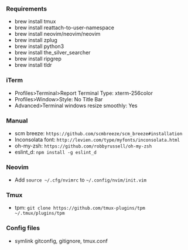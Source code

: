 ### Requirements
- brew install tmux
- brew install reattach-to-user-namespace
- brew install neovim/neovim/neovim
- brew install zplug
- brew install python3
- brew install the_silver_searcher
- brew install ripgrep
- brew install tldr

### iTerm
- Profiles>Terminal>Report Terminal Type: xterm-256color
- Profiles>Window>Style: No Title Bar
- Advanced>Terminal windows resize smoothly: Yes

### Manual
- scm breeze: `https://github.com/scmbreeze/scm_breeze#installation`
- Inconsolata font: `http://levien.com/type/myfonts/inconsolata.html`
- oh-my-zsh: `https://github.com/robbyrussell/oh-my-zsh`
- eslint_d: `npm install -g eslint_d`

### Neovim
- Add `source ~/.cfg/nvimrc` to `~/.config/nvim/init.vim`

### Tmux
- tpm: `git clone https://github.com/tmux-plugins/tpm ~/.tmux/plugins/tpm`

### Config files
- symlink gitconfig, gitignore, tmux.conf
